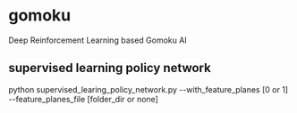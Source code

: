 # gomoku
Deep Reinforcement Learning based Gomoku AI

## supervised learning policy network
python supervised_learing_policy_network.py --with_feature_planes [0 or 1] --feature_planes_file [folder_dir or none]
